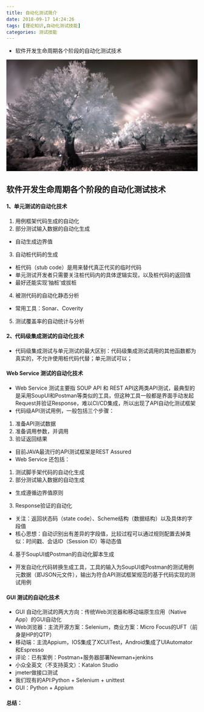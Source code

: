 ```yaml
---
title: 自动化测试简介
date: 2018-09-17 14:24:26
tags: [理论知识,自动化测试技能]
categories: 测试技能
---
```

* 软件开发生命周期各个阶段的自动化测试技术
<!-- more -->
![image](test-case-auto-testcase-summary/tree_xiaozhu.jpeg)

## 软件开发生命周期各个阶段的自动化测试技术
#### 1、单元测试的自动化技术
1. 用例框架代码生成的自动化
2. 部分测试输入数据的自动化生成
- 自动生成边界值
3. 自动桩代码的生成
<!-- more -->
- 桩代码（stub code）是用来替代真正代买的临时代码
- 单元测试开发者只需要关注桩代码内的具体逻辑实现，以及桩代码的返回值
- 最好还能实现‘抽桩’或拔桩
4. 被测代码的自动化静态分析
- 常用工具：Sonar、Coverity
5. 测试覆盖率的自动统计与分析
#### 2、代码级集成测试的自动化技术
- 代码级集成测试与单元测试的最大区别：代码级集成测试调用的其他函数都为真实的，不允许使用桩代码代替；单元测试可以；
#### Web Service 测试的自动化技术
- Web Service 测试主要指 SOUP API 和 REST API这两类API测试，最典型的是采用SoupUI和Postman等类似的工具，但这种工具一般都是界面手动发起Request并验证Response，难以CI/CD集成，所以出现了API自动化测试框架
- 代码级API测试用例，一般包括三个步骤：
1. 准备API测试数据
1. 准备调用参数，并调用
1. 验证返回结果
- 目前JAVA最流行的API测试框架是REST Assured
- Web Service 还包括：
1. 测试脚手架代码的自动化生成
2. 部分测试输入数据的自动生成
- 生成遵循边界值原则
3. Response验证的自动化
- 关注：返回状态码（state code）、Scheme结构（数据结构）以及具体的字段值
- 核心思想：自动识别出有差异的字段值，比较过程可以通过规则配置去掉类似：时间戳、会话ID（Session ID）等动态值
4. 基于SoupUI或Postman的自动化脚本生成
- 开发自动化代码转换生成工具，工具的输入为SoupUI或Postman的测试用例元数据（即JSON元文件），输出为符合API测试框架规范的基于代码实现的测试用例
#### GUI 测试的自动化技术
- GUI 自动化测试的两大方向：传统Web浏览器和移动端原生应用（Native App）的GUI自动化
- Web浏览器：主流开源方案：Selenium，商业方案：Micro Focus的UFT（前身是HP的QTP）
- 移动端：主流Appium，IOS集成了XCUITest，Android集成了UIAutomator和Espresso
- 评论：已有案例：Postman+服务器部署Newman+jenkins
- 小众全英文（不支持英文）：Katalon Studio
- jmeter做接口测试
- 我们现有的API:Python + Selenium + unittest
- GUI：Python + Appium
#### 总结：